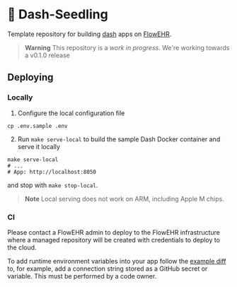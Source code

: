 # 🌱 Dash-Seedling

Template repository for building [dash](https://dash.plotly.com/) apps on [FlowEHR](https://github.com/UCLH-Foundry/FlowEHR).

> **Warning**
> This repository is a _work in progress_. We're working towards a v0.1.0 release


## Deploying

### Locally

1. Configure the local configuration file
```
cp .env.sample .env
```

2. Run `make serve-local` to build the sample Dash Docker container and serve it locally

```
make serve-local
# ...
# App: http://localhost:8050
```

and stop with `make stop-local`.

> **Note**
> Local serving does not work on ARM, including Apple M chips.

### CI

Please contact a FlowEHR admin to deploy to the FlowEHR infrastructure where a 
managed repository will be created with credentials to deploy to the cloud.

To add runtime environment variables into your app follow the [example diff](https://github.com/UCLH-Foundry/Dash-Seedling/compare/335ba5c85d8ec9c1e1ecaf32d86fb1c9b96e37a4...15fa63f6f9a62bfece8f35b1ee5c321b3ce22973) to, for example, add a connection string stored as a GitHub secret or variable. This must be performed by a code owner.

